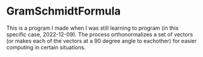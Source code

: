 # GramSchmidtFormula
This is a program I made when I was still learning to program (in this specific case, 2022-12-09). The process orthonormalizes a set of vectors (or makes each of the vectors at a 90 degree angle to eachother) for easier computing in certain situations.
